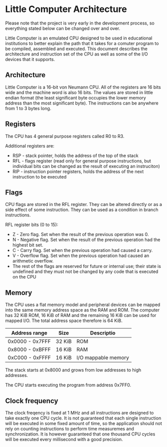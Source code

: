 # Little Computer Architecture

Please note that the project is very early in the development process, so everything stated below can be changed over and over.

Little Computer is an emulated CPU designed to be used in educational institutions to better explain the path that it takes for a comuter program to be compiled, assembled and executed. This document describes the architecture and instruction set of the CPU as well as some of the I/O devices that it supports.

## Architecture

Little Computer is a 16-bit von Neumann CPU. All of the registers are 16 bits wide and the machine word is also 16 bits. The values are stored in little endian format (the least significant byte occupies the lower memory address than the most significant byte). The instructions can be anywhere from 1 to 3 bytes long.

## Registers

The CPU has 4 general purpose registers called R0 to R3.

Additional registers are:
* RSP - stack pointer, holds the address of the top of the stack
* RFL - flags register (read only for general purpose instructions, but individual bits can be changed as the result of executing an instruciton)
* RIP - instruction pointer registers, holds the address of the next instruction to be executed

## Flags

CPU flags are stored in the RFL register. They can be altered directly or as a side effect of some instruction. They can be used as a condition in branch instructions.

RFL register bits (0 to 15):

* Z - Zero flag. Set when the result of the previous operation was 0.
* N - Negative flag. Set when the result of the previous operation had the highest bit set.
* C - Carry flag. Set when the previous operation had caused a carry.
* V - Overflow flag. Set when the previous operation had caused an arithmetic overflow.
* The rest of the flags are reserved for future or internal use; their state is undefined and they must not be changed by any code that is executed on the CPU

## Memory

The CPU uses a flat memory model and peripheral devices can be mapped into the same memory address space as the RAM and ROM. The computer has 32 KiB ROM, 16 KiB of RAM and the remaining 16 KiB can be used for mapped I/O. The total address space therefore is 64 KiB.

| Address range   | Size   | Descriptio          |
|-----------------|--------|---------------------|
| 0x0000 - 0x7FFF | 32 KiB | ROM                 |
| 0x8000 - 0xBFFF | 16 KiB | RAM                 |
| 0xC000 - 0xFFFF | 16 KiB | I/O mappable memory |

The stack starts at 0x8000 and grows from low addresses to high addresses.

The CPU starts executing the program from address 0x7FF0.

## Clock frequency

The clock freqency is fixed at 1 MHz and all instructions are designed to take exactly one CPU cycle. It is not guaranteed that each single instruction will be executed in some fixed amount of time, so the application should not rely on counting instructions to perform time measuremes and synchronization. It is however guaranteed that one thousand CPU cycles will be executed every millisecond with a good precision.
